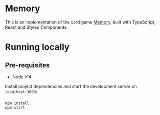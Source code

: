 # Memory

This is an implementation of the card game [Memory](https://en.wikipedia.org/wiki/Concentration_(card_game)), built with TypeScript, React and Styled Components. 

# Running locally

## Pre-requisites

- Node v14

Install project dependencies and start the development server on `localhost:3000`:
### 
```
npm install
npm start
```



